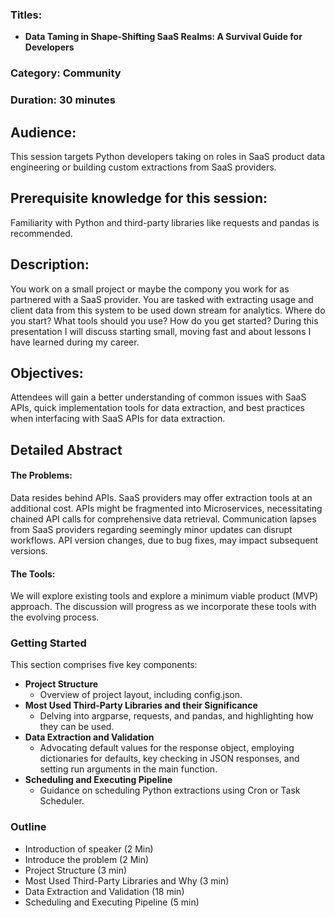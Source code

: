 ### Titles: 
- **Data Taming in Shape-Shifting SaaS Realms: A Survival Guide for Developers**

### Category: Community

### Duration: 30 minutes

## Audience:
This session targets Python developers taking on roles in SaaS product data engineering or building custom extractions from SaaS providers.

## Prerequisite knowledge for this session:
Familiarity with Python and third-party libraries like requests and pandas is recommended.

## Description:
You work on a small project or maybe the compony you work for as partnered with a SaaS provider. You are tasked with extracting usage and client data from this system to be used down stream for analytics.
Where do you start? What tools should you use? How do you get started?
During this presentation I will discuss starting small, moving fast and about lessons I have learned during my career.

## Objectives:
Attendees will gain a better understanding of common issues with SaaS APIs, quick implementation tools for data extraction, and best practices when interfacing with SaaS APIs for data extraction.

## Detailed Abstract
#### The Problems:
Data resides behind APIs. SaaS providers may offer extraction tools at an additional cost. APIs might be fragmented into Microservices, necessitating chained API calls for comprehensive data retrieval. Communication lapses from SaaS providers regarding seemingly minor updates can disrupt workflows. API version changes, due to bug fixes, may impact subsequent versions.

#### The Tools:
We will explore existing tools and explore a minimum viable product (MVP) approach. The discussion will progress as we incorporate these tools with the evolving process.

### Getting Started
This section comprises five key components:
- **Project Structure**
    - Overview of project layout, including config.json.
- **Most Used Third-Party Libraries and their Significance**
    - Delving into argparse, requests, and pandas, and highlighting how they can be used.
- **Data Extraction and Validation**
    - Advocating default values for the response object, employing dictionaries for defaults, key checking in JSON responses, and setting run arguments in the main function.
- **Scheduling and Executing Pipeline**
    - Guidance on scheduling Python extractions using Cron or Task Scheduler.

### Outline
- Introduction of speaker (2 Min)
- Introduce the problem (2 Min)
- Project Structure (3 min)
- Most Used Third-Party Libraries and Why (3 min)
- Data Extraction and Validation (18 min)
- Scheduling and Executing Pipeline (5 min)
